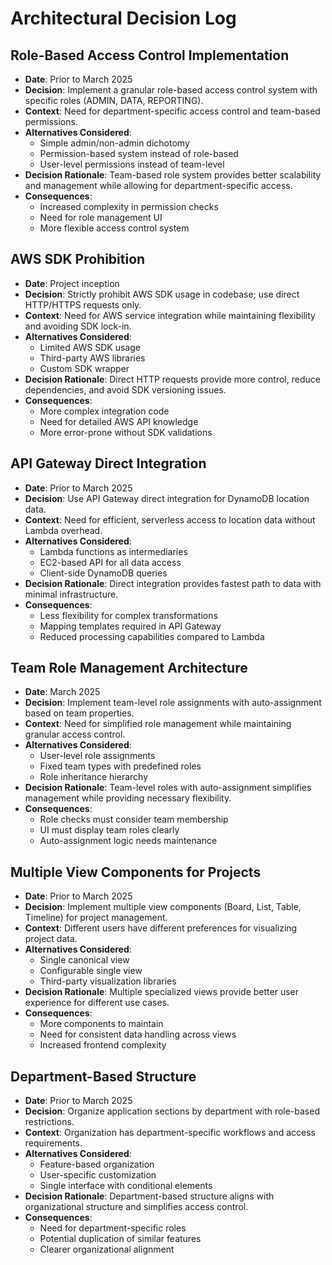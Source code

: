 # Architectural Decision Log

## Role-Based Access Control Implementation
- **Date**: Prior to March 2025
- **Decision**: Implement a granular role-based access control system with specific roles (ADMIN, DATA, REPORTING).
- **Context**: Need for department-specific access control and team-based permissions.
- **Alternatives Considered**:
  - Simple admin/non-admin dichotomy
  - Permission-based system instead of role-based
  - User-level permissions instead of team-level
- **Decision Rationale**: Team-based role system provides better scalability and management while allowing for department-specific access.
- **Consequences**: 
  - Increased complexity in permission checks
  - Need for role management UI
  - More flexible access control system

## AWS SDK Prohibition
- **Date**: Project inception
- **Decision**: Strictly prohibit AWS SDK usage in codebase; use direct HTTP/HTTPS requests only.
- **Context**: Need for AWS service integration while maintaining flexibility and avoiding SDK lock-in.
- **Alternatives Considered**:
  - Limited AWS SDK usage
  - Third-party AWS libraries
  - Custom SDK wrapper
- **Decision Rationale**: Direct HTTP requests provide more control, reduce dependencies, and avoid SDK versioning issues.
- **Consequences**:
  - More complex integration code
  - Need for detailed AWS API knowledge
  - More error-prone without SDK validations

## API Gateway Direct Integration
- **Date**: Prior to March 2025
- **Decision**: Use API Gateway direct integration for DynamoDB location data.
- **Context**: Need for efficient, serverless access to location data without Lambda overhead.
- **Alternatives Considered**:
  - Lambda functions as intermediaries
  - EC2-based API for all data access
  - Client-side DynamoDB queries
- **Decision Rationale**: Direct integration provides fastest path to data with minimal infrastructure.
- **Consequences**:
  - Less flexibility for complex transformations
  - Mapping templates required in API Gateway
  - Reduced processing capabilities compared to Lambda

## Team Role Management Architecture
- **Date**: March 2025
- **Decision**: Implement team-level role assignments with auto-assignment based on team properties.
- **Context**: Need for simplified role management while maintaining granular access control.
- **Alternatives Considered**:
  - User-level role assignments
  - Fixed team types with predefined roles
  - Role inheritance hierarchy
- **Decision Rationale**: Team-level roles with auto-assignment simplifies management while providing necessary flexibility.
- **Consequences**:
  - Role checks must consider team membership
  - UI must display team roles clearly
  - Auto-assignment logic needs maintenance

## Multiple View Components for Projects
- **Date**: Prior to March 2025
- **Decision**: Implement multiple view components (Board, List, Table, Timeline) for project management.
- **Context**: Different users have different preferences for visualizing project data.
- **Alternatives Considered**:
  - Single canonical view
  - Configurable single view
  - Third-party visualization libraries
- **Decision Rationale**: Multiple specialized views provide better user experience for different use cases.
- **Consequences**:
  - More components to maintain
  - Need for consistent data handling across views
  - Increased frontend complexity

## Department-Based Structure
- **Date**: Prior to March 2025
- **Decision**: Organize application sections by department with role-based restrictions.
- **Context**: Organization has department-specific workflows and access requirements.
- **Alternatives Considered**:
  - Feature-based organization
  - User-specific customization
  - Single interface with conditional elements
- **Decision Rationale**: Department-based structure aligns with organizational structure and simplifies access control.
- **Consequences**:
  - Need for department-specific roles
  - Potential duplication of similar features
  - Clearer organizational alignment